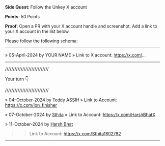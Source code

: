 **Side Quest**: Follow the Unkey X account

**Points**: 50 Points

**Proof**: Open a PR with your X account handle and screenshot. Add a link to your X account in the list below.

Please follow the following schema:

---

» 05-April-2024 by YOUR NAME
» Link to X account: https://x.com/...

---

////////////////////////////

Your turn 👇

////////////////////////////

» 04-October-2024 by [Teddy ASSIH](@Ionfinisher)
» Link to Account: https://x.com/ion_finisher

» 07-October-2024 by [Sthita](@HarshBhatX)
» Link to Account: https://x.com/HarshBhatX

» 11-October-2024 by [Harsh Bhat](@Sthita1802782)
>> Link to Account: https://x.com/Sthita1802782

---
